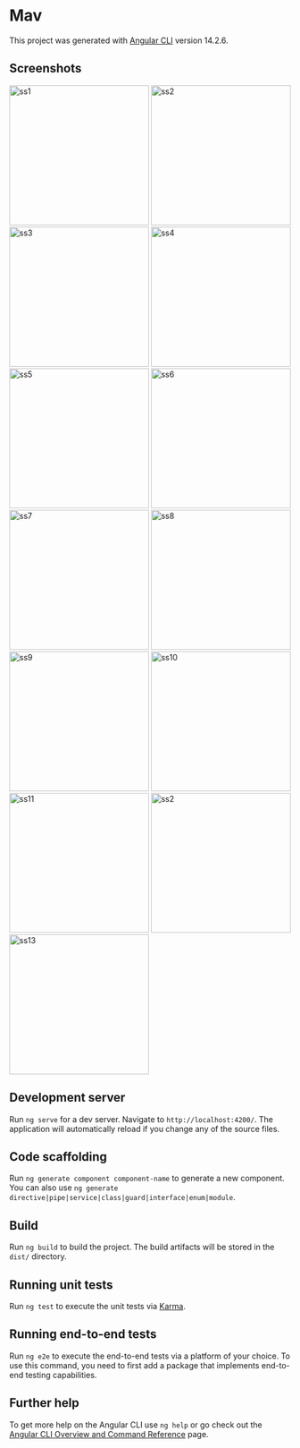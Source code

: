 # Mav

This project was generated with [Angular CLI](https://github.com/angular/angular-cli) version 14.2.6.

## Screenshots
<img src="src/assets/screenshots/ss1.JPG" alt="ss1" height="250px">  
<img src="src/assets/screenshots/ss1.JPG" alt="ss2" height="250px"> 
<img src="src/assets/screenshots/ss1.JPG" alt="ss3" height="250px"> 
<img src="src/assets/screenshots/ss1.JPG" alt="ss4" height="250px"> 
<img src="src/assets/screenshots/ss1.JPG" alt="ss5" height="250px"> 
<img src="src/assets/screenshots/ss1.JPG" alt="ss6" height="250px"> 
<img src="src/assets/screenshots/ss1.JPG" alt="ss7" height="250px"> 
<img src="src/assets/screenshots/ss1.JPG" alt="ss8" height="250px"> 
<img src="src/assets/screenshots/ss1.JPG" alt="ss9" height="250px"> 
<img src="src/assets/screenshots/ss1.JPG" alt="ss10" height="250px"> 
<img src="src/assets/screenshots/ss1.JPG" alt="ss11" height="250px"> 
<img src="src/assets/screenshots/ss1.JPG" alt="ss2" height="250px">
<img src="src/assets/screenshots/ss1.JPG" alt="ss13" height="250px"> 

## Development server

Run `ng serve` for a dev server. Navigate to `http://localhost:4200/`. The application will automatically reload if you change any of the source files.

## Code scaffolding

Run `ng generate component component-name` to generate a new component. You can also use `ng generate directive|pipe|service|class|guard|interface|enum|module`.

## Build

Run `ng build` to build the project. The build artifacts will be stored in the `dist/` directory.

## Running unit tests

Run `ng test` to execute the unit tests via [Karma](https://karma-runner.github.io).

## Running end-to-end tests

Run `ng e2e` to execute the end-to-end tests via a platform of your choice. To use this command, you need to first add a package that implements end-to-end testing capabilities.

## Further help

To get more help on the Angular CLI use `ng help` or go check out the [Angular CLI Overview and Command Reference](https://angular.io/cli) page.
